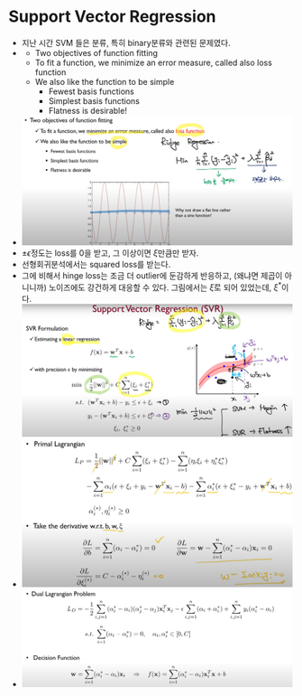 # Support Vector Regression
* 지난 시간 SVM 들은 분류, 특히 binary분류와 관련된 문제였다.
* * Two objectives of function fitting
  * To fit a function, we minimize an error measure, called also loss function
  * We also like the function to be simple
    * Fewest basis functions
    * Simplest basis functions
    * Flatness is desirable!
* ![](images/2023-05-01-17-24-19.png)
* $\pm \epsilon$정도는 loss를 0을 받고, 그 이상이면 $\xi$만큼만 받자.
* 선형회귀분석에서는 squared loss를 받는다. 
* 그에 비해서 hinge loss는 조금 더 outlier에 둔감하게 반응하고, (왜냐면 제곱이 아니니까) 노이즈에도 강건하게 대응할 수 있다. 그림에서는 $\hat{\xi}$로 되어 있었는데, $\xi^*$이다. ![](images/2023-05-01-17-31-53.png) 
* ![](images/2023-05-01-17-34-04.png)
* ![](images/2023-05-01-17-34-21.png)